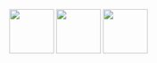 <img src="https://github.com/user-attachments/assets/5ca8836a-9c9d-48e3-89d0-233ee79c38f3" width="80" />
<img src="https://github.com/user-attachments/assets/c8f3b411-f46e-4894-bc16-182d3c86e5ca" width="80" />
<img src="https://github.com/user-attachments/assets/0a551ffe-7bde-4b32-a9d2-8684b6d602c7" width="80" />
